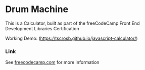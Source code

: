 # Drum Machine

This is a Calculator, built as part of the freeCodeCamp Front End Development Libraries Certification

Working Demo: (https://tscrosb.github.io/javascript-calculator/)

### Link

See [freecodecamp.com](https://www.freecodecamp.org/learn/front-end-libraries/front-end-libraries-projects/build-a-javascript-calculator) for more information

